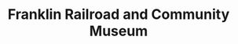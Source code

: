 ---
layout: repo
title: "Franklin Railroad and Community Museum"
id: 19928
permalink: repos/19928/
---